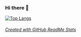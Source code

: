 ### Hi there 👋

[![Top Langs](https://github-readme-stats.vercel.app/api/top-langs/?username=a-burlacu&hide=C,Cmake,Makefile,CSS,HTML&langs_count=8)](https://github.com/anuraghazra/github-readme-stats)

###### [Created with GitHub ReadMe Stats](https://github.com/anuraghazra/github-readme-stats)
